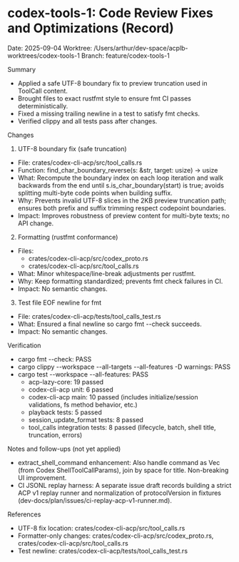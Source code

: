 # codex-tools-1: Code Review Fixes and Optimizations (Record)

Date: 2025-09-04
Worktree: /Users/arthur/dev-space/acplb-worktrees/codex-tools-1
Branch: feature/codex-tools-1

Summary

- Applied a safe UTF-8 boundary fix to preview truncation used in ToolCall content.
- Brought files to exact rustfmt style to ensure fmt CI passes deterministically.
- Fixed a missing trailing newline in a test to satisfy fmt checks.
- Verified clippy and all tests pass after changes.

Changes

1) UTF-8 boundary fix (safe truncation)

- File: crates/codex-cli-acp/src/tool_calls.rs
- Function: find_char_boundary_reverse(s: &str, target: usize) -> usize
- What: Recompute the boundary index on each loop iteration and walk backwards from the end until s.is_char_boundary(start) is true; avoids splitting multi-byte code points when building suffix.
- Why: Prevents invalid UTF-8 slices in the 2KB preview truncation path; ensures both prefix and suffix trimming respect codepoint boundaries.
- Impact: Improves robustness of preview content for multi-byte texts; no API change.

2) Formatting (rustfmt conformance)

- Files:
  - crates/codex-cli-acp/src/codex_proto.rs
  - crates/codex-cli-acp/src/tool_calls.rs
- What: Minor whitespace/line-break adjustments per rustfmt.
- Why: Keep formatting standardized; prevents fmt check failures in CI.
- Impact: No semantic changes.

3) Test file EOF newline for fmt

- File: crates/codex-cli-acp/tests/tool_calls_test.rs
- What: Ensured a final newline so cargo fmt --check succeeds.
- Impact: No semantic changes.

Verification

- cargo fmt --check: PASS
- cargo clippy --workspace --all-targets --all-features -D warnings: PASS
- cargo test --workspace --all-features: PASS
  - acp-lazy-core: 19 passed
  - codex-cli-acp unit: 6 passed
  - codex-cli-acp main: 10 passed (includes initialize/session validations, fs method behavior, etc.)
  - playback tests: 5 passed
  - session_update_format tests: 8 passed
  - tool_calls integration tests: 8 passed (lifecycle, batch, shell title, truncation, errors)

Notes and follow-ups (not yet applied)

- extract_shell_command enhancement: Also handle command as Vec<String> (from Codex ShellToolCallParams), join by space for title. Non-breaking UI improvement.
- CI JSONL replay harness: A separate issue draft records building a strict ACP v1 replay runner and normalization of protocolVersion in fixtures (dev-docs/plan/issues/ci-replay-acp-v1-runner.md).

References

- UTF-8 fix location: crates/codex-cli-acp/src/tool_calls.rs
- Formatter-only changes: crates/codex-cli-acp/src/codex_proto.rs, crates/codex-cli-acp/src/tool_calls.rs
- Test newline: crates/codex-cli-acp/tests/tool_calls_test.rs
